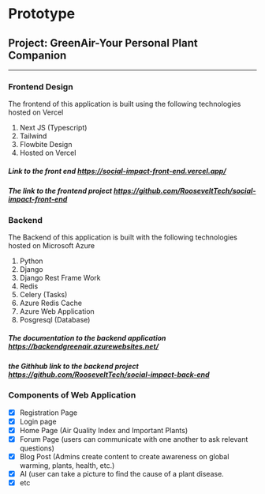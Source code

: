 # Prototype
## Project: GreenAir-Your Personal Plant Companion
<hr/>

### Frontend Design
The frontend of this application is built using the following technologies hosted on Vercel
1. Next JS (Typescript)
2. Tailwind
3. Flowbite Design
4. Hosted on Vercel

##### Link to the front end https://social-impact-front-end.vercel.app/
##### The link to the frontend project https://github.com/RooseveltTech/social-impact-front-end

### Backend
The Backend of this application is built with the following technologies hosted on Microsoft Azure
1. Python
2. Django
3. Django Rest Frame Work
4. Redis
5. Celery (Tasks)
6. Azure Redis Cache 
7. Azure Web Application 
8. Posgresql (Database)

##### The documentation to the backend application https://backendgreenair.azurewebsites.net/
##### the Githhub link to the backend project https://github.com/RooseveltTech/social-impact-back-end

### Components of Web Application
- [x] Registration Page
- [x] Login page
- [x] Home Page (Air Quality Index and Important Plants)
- [x] Forum Page (users can communicate with one another to ask relevant questions)
- [x] Blog Post (Admins create content to create awareness on global warming, plants, health, etc.)
- [x] AI (user can take a picture to find the cause of a plant disease.
- [x] etc 
